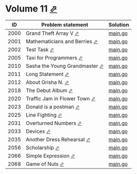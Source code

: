 # Volume 11 [⬀](https://acm.timus.ru/problemset.aspx?space=1&page=11)


| ID   | Problem statement                                                                   | Solution                |
|------|-------------------------------------------------------------------------------------|-------------------------|
| 2000 | Grand Theft Array V [⬀](https://acm.timus.ru/problem.aspx?space=1&num=2000)         | [main.go](2000/main.go) |
| 2001 | Mathematicians and Berries [⬀](https://acm.timus.ru/problem.aspx?space=1&num=2001)  | [main.go](2001/main.go) |
| 2002 | Test Task [⬀](https://acm.timus.ru/problem.aspx?space=1&num=2002)                   | [main.go](2002/main.go) |
| 2005 | Taxi for Programmers [⬀](https://acm.timus.ru/problem.aspx?space=1&num=2005)        | [main.go](2005/main.go) |
| 2010 | Sasha the Young Grandmaster [⬀](https://acm.timus.ru/problem.aspx?space=1&num=2010) | [main.go](2010/main.go) |
| 2011 | Long Statement [⬀](https://acm.timus.ru/problem.aspx?space=1&num=2011)              | [main.go](2011/main.go) |
| 2012 | About Grisha N. [⬀](https://acm.timus.ru/problem.aspx?space=1&num=2012)             | [main.go](2012/main.go) |
| 2018 | The Debut Album [⬀](https://acm.timus.ru/problem.aspx?space=1&num=2018)             | [main.go](2018/main.go) |
| 2020 | Traffic Jam in Flower Town [⬀](https://acm.timus.ru/problem.aspx?space=1&num=2020)  | [main.go](2020/main.go) |
| 2023 | Donald is a postman [⬀](https://acm.timus.ru/problem.aspx?space=1&num=2023)         | [main.go](2023/main.go) |
| 2025 | Line Fighting [⬀](https://acm.timus.ru/problem.aspx?space=1&num=2025)               | [main.go](2025/main.go) |
| 2031 | Overturned Numbers [⬀](https://acm.timus.ru/problem.aspx?space=1&num=2031)          | [main.go](2031/main.go) |
| 2033 | Devices [⬀](https://acm.timus.ru/problem.aspx?space=1&num=2033)                     | [main.go](2033/main.go) |
| 2035 | Another Dress Rehearsal [⬀](https://acm.timus.ru/problem.aspx?space=1&num=2035)     | [main.go](2035/main.go) |
| 2056 | Scholarship [⬀](https://acm.timus.ru/problem.aspx?space=1&num=2056)                 | [main.go](2056/main.go) |
| 2066 | Simple Expression [⬀](https://acm.timus.ru/problem.aspx?space=1&num=2066)           | [main.go](2066/main.go) |
| 2068 | Game of Nuts [⬀](https://acm.timus.ru/problem.aspx?space=1&num=2068)                | [main.go](2068/main.go) |

